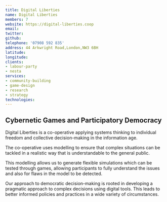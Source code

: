 ```yaml
---
title: Digital Liberties
name: Digital Liberties
members: 7
website: https://digital-liberties.coop
email: 
twitter: 
github: 
telephone: '07908 592 835'
address: 44 Arkwright Road,London,NW3 6BH
latitude: 
longitude: 
clients:
- labour-party
- nesta
services:
- community-building
- game-design
- research
- strategy
technologies: 
---
```


## Cybernetic Games and Participatory Democracy

Digital Liberties is a co-operative applying systems thinking to individual freedom and collective decision-making in the information age.

The co-operative uses modelling to ensure that complex situations can be tackled in a realistic way that is understandable to the general public.

This modelling allows us to generate flexible simulations which can be tested through games, allowing participants to fully understand the issues and also for flaws in the model to be detected.

Our approach to democratic decision-making is rooted in developing a pragmatic approach to complex decisions using digital tools. This leads to better informed policies and practices in a wide variety of circumstances.